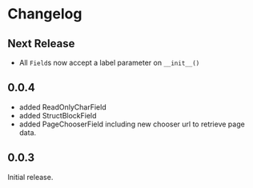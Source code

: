 # Changelog

## Next Release

* All `Field`s now accept a label parameter on `__init__()`

## 0.0.4

* added ReadOnlyCharField
* added StructBlockField
* added PageChooserField including new chooser url to retrieve page data.

## 0.0.3

Initial release.